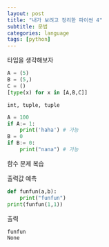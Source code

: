 ```yaml
---
layout: post
title: "내가 보려고 정리한 파이썬 4"
subtitle: 문법
categories: language
tags: [python]
---
```


타입을 생각해보자
```python
A = (5)
B = (5,)
C = ()
[type(x) for x in [A,B,C]]
```

```
int, tuple, tuple
```

```python
A = 100
if A:= 1:
    print('haha') # 가능
B = 0
if B:= 0:
    print("nana") # 가능
```

함수 문제 복습

출력값 예측
```python
def funfun(a,b):
    print("funfun")
print(funfun(1,1))
```

출력
```
funfun
None
```